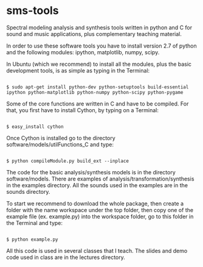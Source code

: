 sms-tools
========= 

<p>Spectral modeling analysis and synthesis tools written in python
and C for sound and music applications, plus complementary teaching
material.</p>

<p>In order to use these software tools you have to install version 2.7
of python and the following modules: ipython, matplotlib, numpy,
scipy. 
</p>
<p>
In Ubuntu (which we recommend) to install all the modules, plus the basic development tools, is as simple as typing in 
the Terminal:</p>
<p>
<code class="western">
$ sudo apt-get install python-dev python-setuptools build-essential ipython python-matplotlib python-numpy python-scipy python-pygame
</code>
</p>
<p>Some of the core functions are written in C and have to be compiled. For that,
you first have to install Cython, by typing on a Terminal: </p>
<p>
<code class="western">
$ easy_install cython
</code>
</p>
Once Cython is installed go to the directory
software/models/utilFunctions_C and type:</p>
<p>
<code class="western">
$ python compileModule.py build_ext --inplace </code>
</p>

<p>The code for the basic analysis/synthesis models is in the
directory software/models. There are examples of analysis/transformation/synthesis in the
examples directory. All the sounds used in the examples are in the
sounds directory.</p>

<p>To start we recommend to download the whole package, then create a folder with the name workspace 
under the top folder, then copy one of the example file (ex. example.py) into the workspace folder, go to this folder in the Terminal and type: </p>
<code class="western">
$ python example.py </code>
</p>

<p>All this code is used in several classes that I teach. The slides
and demo code used in class are in the lectures directory.</p>

